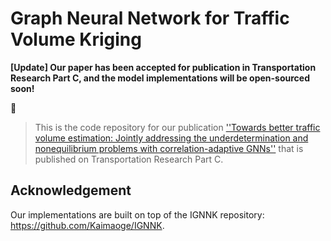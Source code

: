 # Graph Neural Network for Traffic Volume Kriging
**[Update] Our paper has been accepted for publication in Transportation Research Part C, and the model implementations will be open-sourced soon!**

📝
> This is the code repository for our publication [''Towards better traffic volume estimation: Jointly addressing the underdetermination and nonequilibrium problems with correlation-adaptive GNNs''](https://doi.org/10.1016/j.trc.2023.104402) that is published on Transportation Research Part C.


## Acknowledgement
Our implementations are built on top of the IGNNK repository:
https://github.com/Kaimaoge/IGNNK.
